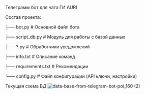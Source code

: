 Телеграмм бот для чата ГИ AURI

Состав проекта:

├── bot.py             # Основной файл бота

├── script_db.py       # Модуль для работы с базой данных

├── ?.py               # Обработчики уведомлений

├── info.txt           # Описание команд

├── requirements.txt   # Рекомендации

└── config.py          # Файл конфигурации (API ключи, настройки)


Текущая схема БД 
![data-base-from-telegram-bot-poi_160 (2)](https://github.com/matseyn/AURI_bot/assets/165843276/ff9325f8-96af-4f07-bfbb-7aeac9335eb8)
